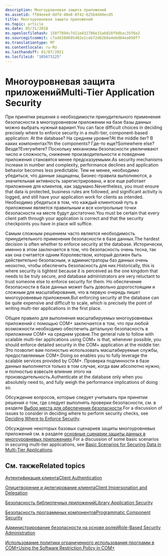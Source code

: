 ```yaml
---
description: Многоуровневая защита приложений
ms.assetid: ff84eeed-ddfd-40e8-8f42-625b4d49ecd5
title: Многоуровневая защита приложений
ms.topic: article
ms.date: 05/31/2018
ms.openlocfilehash: 150f7894c7d11e832786e31ab028f9dbac35f6e2
ms.sourcegitcommit: c7add10d695482e1ceb72d62b8a4ebd84ea050f7
ms.translationtype: MT
ms.contentlocale: ru-RU
ms.lasthandoff: 01/07/2021
ms.locfileid: "105673125"
---
```

# <a name="multi-tier-application-security"></a><span data-ttu-id="6871c-103">Многоуровневая защита приложений</span><span class="sxs-lookup"><span data-stu-id="6871c-103">Multi-Tier Application Security</span></span>

<span data-ttu-id="6871c-104">При принятии решения о необходимости принудительного применения безопасности в многоуровневом приложении на базе базы данных можно выбрать нужный вариант.</span><span class="sxs-lookup"><span data-stu-id="6871c-104">You can face difficult choices in deciding precisely where to enforce security in a multi-tier, component-based application: At the database?</span></span> <span data-ttu-id="6871c-105">На среднем уровне?</span><span class="sxs-lookup"><span data-stu-id="6871c-105">At the middle tier?</span></span> <span data-ttu-id="6871c-106">В каких компонентах?</span><span class="sxs-lookup"><span data-stu-id="6871c-106">In the components?</span></span> <span data-ttu-id="6871c-107">Где-то еще?</span><span class="sxs-lookup"><span data-stu-id="6871c-107">Somewhere else?</span></span> <span data-ttu-id="6871c-108">Везде?</span><span class="sxs-lookup"><span data-stu-id="6871c-108">Everywhere?</span></span> <span data-ttu-id="6871c-109">Поскольку механизмы безопасности увеличивают число и сложность, снижение производительности и поведение приложения становятся менее предсказуемыми.</span><span class="sxs-lookup"><span data-stu-id="6871c-109">As security mechanisms increase in number and complexity, performance declines and application behavior becomes less predictable.</span></span> <span data-ttu-id="6871c-110">Тем не менее, необходимо убедиться, что данные защищены, Бизнес-правила выполняются, а значительная активность зарегистрирована, и все еще работает приложение для клиентов, как задумано.</span><span class="sxs-lookup"><span data-stu-id="6871c-110">Nevertheless, you must ensure that data is protected, business rules are followed, and significant activity is logged, and still have your application work for clients as intended.</span></span> <span data-ttu-id="6871c-111">Необходимо убедиться в том, что каждый клиентский путь в приложении является правильным и все контрольные точки безопасности на месте будут достаточно.</span><span class="sxs-lookup"><span data-stu-id="6871c-111">You must be certain that every client path through your application is correct and that the security checkpoints you have in place will suffice.</span></span>

<span data-ttu-id="6871c-112">Самым сложным решением часто является необходимость принудительного применения безопасности в базе данных.</span><span class="sxs-lookup"><span data-stu-id="6871c-112">The hardest decision is often whether to enforce security at the database.</span></span> <span data-ttu-id="6871c-113">Исторически, именно в этом заключается в том, что безопасность очень тесна, так как она считается одним Королевством, который должен быть действительно безопасным, и администраторы баз данных очень неохотно, чтобы обеспечить безопасность для них.</span><span class="sxs-lookup"><span data-stu-id="6871c-113">Historically, this is where security is tightest because it is perceived as the one kingdom that needs to be truly secure, and database administrators are very reluctant to trust someone else to enforce security for them.</span></span> <span data-ttu-id="6871c-114">Но обеспечение безопасности в базе данных может быть довольно дорогостоящим и сложным для масштабирования, что в первую очередь пишет многоуровневые приложения.</span><span class="sxs-lookup"><span data-stu-id="6871c-114">But enforcing security at the database can be quite expensive and difficult to scale, which is precisely the point of writing multi-tier applications in the first place.</span></span>

<span data-ttu-id="6871c-115">Общее правило для выполнения масштабируемых многоуровневых приложений с помощью COM+ заключается в том, что при любой возможности необходимо обеспечить детальную безопасность в приложении COM+ на среднем уровне.</span><span class="sxs-lookup"><span data-stu-id="6871c-115">The general rule to follow with scalable multi-tier applications using COM+ is that, whenever possible, you should enforce detailed security in the COM+ application at the middle tier.</span></span> <span data-ttu-id="6871c-116">Это позволит вам полностью использовать масштабируемые службы, предоставляемые COM+.</span><span class="sxs-lookup"><span data-stu-id="6871c-116">Doing so enables you to fully leverage the scalable services provided by COM+.</span></span> <span data-ttu-id="6871c-117">Проверка подлинности в базе данных выполняется только в том случае, когда вам абсолютно нужно, и полностью взвесьте влияние этого на производительность.</span><span class="sxs-lookup"><span data-stu-id="6871c-117">Authenticate at the database only when you absolutely need to, and fully weigh the performance implications of doing so.</span></span>

<span data-ttu-id="6871c-118">Обсуждение вопросов, которые следует учитывать при принятии решения о том, где следует выполнять проверки безопасности, см. в разделе [Выбор места для обеспечения безопасности](deciding-where-to-enforce-security.md).</span><span class="sxs-lookup"><span data-stu-id="6871c-118">For a discussion of issues to consider in deciding where to perform security checks, see [Deciding Where to Enforce Security](deciding-where-to-enforce-security.md).</span></span>

<span data-ttu-id="6871c-119">Обсуждение некоторых базовых сценариев защиты многоуровневых приложений см. в разделе [основные сценарии защиты данных в многоуровневых приложениях](basic-scenarios-for-securing-data-in-multi-tier-applications.md).</span><span class="sxs-lookup"><span data-stu-id="6871c-119">For a discussion of some basic scenarios in securing multi-tier applications, see [Basic Scenarios for Securing Data in Multi-Tier Applications](basic-scenarios-for-securing-data-in-multi-tier-applications.md).</span></span>

## <a name="related-topics"></a><span data-ttu-id="6871c-120">См. также</span><span class="sxs-lookup"><span data-stu-id="6871c-120">Related topics</span></span>

<dl> <dt>

[<span data-ttu-id="6871c-121">Аутентификация клиента</span><span class="sxs-lookup"><span data-stu-id="6871c-121">Client Authentication</span></span>](client-authentication.md)
</dt> <dt>

[<span data-ttu-id="6871c-122">Олицетворение и делегирование клиента</span><span class="sxs-lookup"><span data-stu-id="6871c-122">Client Impersonation and Delegation</span></span>](client-impersonation-and-delegation.md)
</dt> <dt>

[<span data-ttu-id="6871c-123">Безопасность библиотечных приложений</span><span class="sxs-lookup"><span data-stu-id="6871c-123">Library Application Security</span></span>](library-application-security.md)
</dt> <dt>

[<span data-ttu-id="6871c-124">Безопасность программных компонентов</span><span class="sxs-lookup"><span data-stu-id="6871c-124">Programmatic Component Security</span></span>](programmatic-component-security.md)
</dt> <dt>

[<span data-ttu-id="6871c-125">Администрирование безопасности на основе ролей</span><span class="sxs-lookup"><span data-stu-id="6871c-125">Role-Based Security Administration</span></span>](role-based-security-administration.md)
</dt> <dt>

[<span data-ttu-id="6871c-126">Использование политики ограниченного использования программ в COM+</span><span class="sxs-lookup"><span data-stu-id="6871c-126">Using the Software Restriction Policy in COM+</span></span>](using-the-software-restriction-policy-in-com-.md)
</dt> </dl>

 

 



